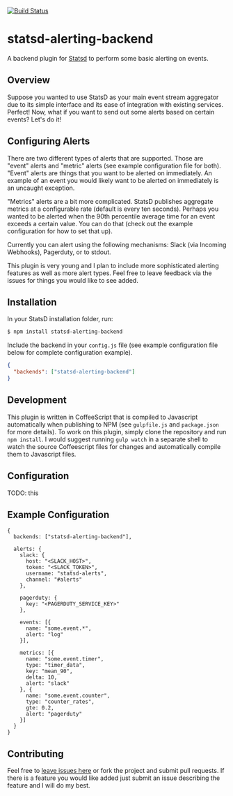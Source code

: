 [![Build Status](https://travis-ci.org/joshgummersall/statsd-alerting-backend.svg?branch=master)](https://travis-ci.org/joshgummersall/statsd-alerting-backend)

statsd-alerting-backend
======================

A backend plugin for [Statsd](https://github.com/etsy/statsd/) to perform some
basic alerting on events.

## Overview

Suppose you wanted to use StatsD as your main event stream aggregator due
to its simple interface and its ease of integration with existing services.
Perfect! Now, what if you want to send out some alerts based on certain events?
Let's do it!

## Configuring Alerts

There are two different types of alerts that are supported. Those are "event" alerts
and "metric" alerts (see example configuration file for both). "Event" alerts are
things that you want to be alerted on immediately. An example of an event you would
likely want to be alerted on immediately is an uncaught exception.

"Metrics" alerts are a bit more complicated. StatsD publishes aggregate metrics at
a configurable rate (default is every ten seconds). Perhaps you wanted to be alerted
when the 90th percentile average time for an event exceeds a certain value. You can
do that (check out the example configuration for how to set that up).

Currently you can alert using the following mechanisms: Slack (via Incoming Webhooks),
Pagerduty, or to stdout.

This plugin is very young and I plan to include more sophisticated alerting features
as well as more alert types. Feel free to leave feedback via the issues for things
you would like to see added.

## Installation

In your StatsD installation folder, run:

```bash
$ npm install statsd-alerting-backend
```

Include the backend in your `config.js` file (see example configuration file below
for complete configuration example).

```json
{
  "backends": ["statsd-alerting-backend"]
}
```

## Development

This plugin is written in CoffeeScript that is compiled to Javascript automatically
when publishing to NPM (see `gulpfile.js` and `package.json` for more details). To
work on this plugin, simply clone the repository and run `npm install`. I would suggest
running `gulp watch` in a separate shell to watch the source Coffeescript files for
changes and automatically compile them to Javascript files.

## Configuration

TODO: this

## Example Configuration

```
{
  backends: ["statsd-alerting-backend"],

  alerts: {
    slack: {
      host: "<SLACK_HOST>",
      token: "<SLACK_TOKEN>",
      username: "statsd-alerts",
      channel: "#alerts"
    },

    pagerduty: {
      key: "<PAGERDUTY_SERVICE_KEY>"
    },

    events: [{
      name: "some.event.*",
      alert: "log"
    }],

    metrics: [{
      name: "some.event.timer",
      type: "timer_data",
      key: "mean_90",
      delta: 10,
      alert: "slack"
    }, {
      name: "some.event.counter",
      type: "counter_rates",
      gte: 0.2,
      alert: "pagerduty"
    }]
  }
}
```

## Contributing

Feel free to [leave issues here](https://github.com/joshgummersall/statsd-alerting-backend/issues)
or fork the project and submit pull requests. If there is a feature you would like added
just submit an issue describing the feature and I will do my best.
